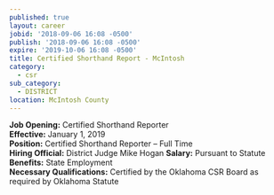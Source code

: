 ```yaml
---
published: true
layout: career
jobid: '2018-09-06 16:08 -0500'
publish: '2018-09-06 16:08 -0500'
expire: '2019-10-06 16:08 -0500'
title: Certified Shorthand Report - McIntosh
category:
  - csr
sub_category:
  - DISTRICT
location: McIntosh County
---
```

**Job Opening:**  Certified Shorthand Reporter  
**Effective:** January 1, 2019  
**Position:** Certified Shorthand Reporter – Full Time  
**Hiring Official:**  District Judge Mike Hogan 
**Salary:**  Pursuant to Statute  
**Benefits:** State Employment  
**Necessary Qualifications:**  Certified by the Oklahoma CSR Board as required by Oklahoma Statute
